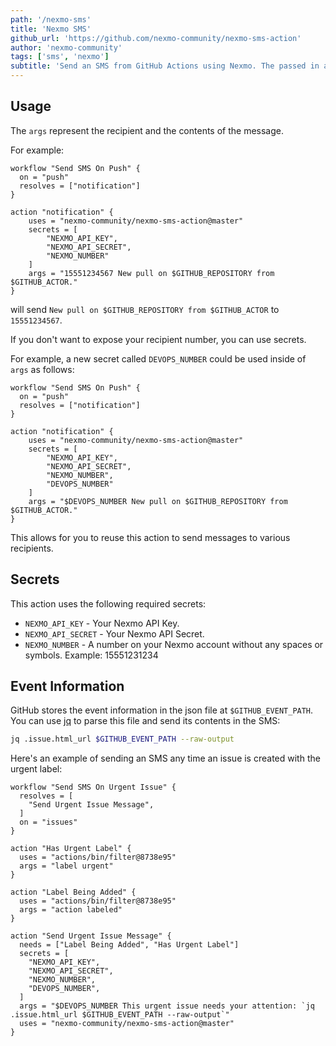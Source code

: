 ```yaml
---
path: '/nexmo-sms'
title: 'Nexmo SMS'
github_url: 'https://github.com/nexmo-community/nexmo-sms-action'
author: 'nexmo-community'
tags: ['sms', 'nexmo']
subtitle: 'Send an SMS from GitHub Actions using Nexmo. The passed in args represent the contents of the message.'
---
```


## Usage

The `args` represent the recipient and the contents of the message.

For example:

```workflow
workflow "Send SMS On Push" {
  on = "push"
  resolves = ["notification"]
}

action "notification" {
    uses = "nexmo-community/nexmo-sms-action@master"
    secrets = [
        "NEXMO_API_KEY",
        "NEXMO_API_SECRET",
        "NEXMO_NUMBER"
    ]
    args = "15551234567 New pull on $GITHUB_REPOSITORY from $GITHUB_ACTOR."
}
```

will send `New pull on $GITHUB_REPOSITORY from $GITHUB_ACTOR` to `15551234567`.

If you don't want to expose your recipient number, you can use secrets.

For example, a new secret called `DEVOPS_NUMBER` could be used inside of `args` as follows:

```workflow
workflow "Send SMS On Push" {
  on = "push"
  resolves = ["notification"]
}

action "notification" {
    uses = "nexmo-community/nexmo-sms-action@master"
    secrets = [
        "NEXMO_API_KEY",
        "NEXMO_API_SECRET",
        "NEXMO_NUMBER",
        "DEVOPS_NUMBER"
    ]
    args = "$DEVOPS_NUMBER New pull on $GITHUB_REPOSITORY from $GITHUB_ACTOR."
}
```

This allows for you to reuse this action to send messages to various recipients.

## Secrets

This action uses the following required secrets:

- `NEXMO_API_KEY` - Your Nexmo API Key.
- `NEXMO_API_SECRET` - Your Nexmo API Secret.
- `NEXMO_NUMBER` - A number on your Nexmo account without any spaces or symbols. Example: 15551231234

## Event Information

GitHub stores the event information in the json file at `$GITHUB_EVENT_PATH`. You can use [jq] to parse this file and send its contents in the SMS:

```sh
jq .issue.html_url $GITHUB_EVENT_PATH --raw-output
```

Here's an example of sending an SMS any time an issue is created with the urgent label:

```workflow
workflow "Send SMS On Urgent Issue" {
  resolves = [
    "Send Urgent Issue Message",
  ]
  on = "issues"
}

action "Has Urgent Label" {
  uses = "actions/bin/filter@8738e95"
  args = "label urgent"
}

action "Label Being Added" {
  uses = "actions/bin/filter@8738e95"
  args = "action labeled"
}

action "Send Urgent Issue Message" {
  needs = ["Label Being Added", "Has Urgent Label"]
  secrets = [
    "NEXMO_API_KEY",
    "NEXMO_API_SECRET",
    "NEXMO_NUMBER",
    "DEVOPS_NUMBER",
  ]
  args = "$DEVOPS_NUMBER This urgent issue needs your attention: `jq .issue.html_url $GITHUB_EVENT_PATH --raw-output`"
  uses = "nexmo-community/nexmo-sms-action@master"
}
```

[github actions]: https://github.com/actions
[nexmo]: https://developer.nexmo.com
[jq]: https://stedolan.github.io/jq/

